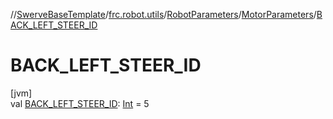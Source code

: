 //[SwerveBaseTemplate](../../../../index.md)/[frc.robot.utils](../../index.md)/[RobotParameters](../index.md)/[MotorParameters](index.md)/[BACK_LEFT_STEER_ID](-b-a-c-k_-l-e-f-t_-s-t-e-e-r_-i-d.md)

# BACK_LEFT_STEER_ID

[jvm]\
val [BACK_LEFT_STEER_ID](-b-a-c-k_-l-e-f-t_-s-t-e-e-r_-i-d.md): [Int](https://kotlinlang.org/api/latest/jvm/stdlib/kotlin/-int/index.html) = 5
